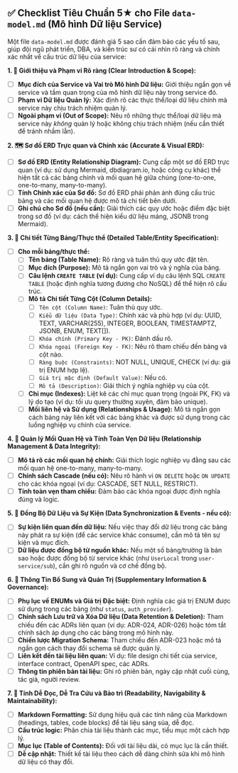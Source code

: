 ## ✅ Checklist Tiêu Chuẩn 5★ cho File `data-model.md` (Mô hình Dữ liệu Service)

Một file `data-model.md` được đánh giá 5 sao cần đảm bảo các yếu tố sau, giúp đội ngũ phát triển, DBA, và kiến trúc sư có cái nhìn rõ ràng và chính xác nhất về cấu trúc dữ liệu của service:

**1. 🎯 Giới thiệu và Phạm vi Rõ ràng (Clear Introduction & Scope):**

* [ ] **Mục đích của Service và Vai trò Mô hình Dữ liệu:** Giới thiệu ngắn gọn về service và tầm quan trọng của mô hình dữ liệu này trong service đó.
* [ ] **Phạm vi Dữ liệu Quản lý:** Xác định rõ các thực thể/loại dữ liệu chính mà service này chịu trách nhiệm quản lý.
* [ ] **Ngoài phạm vi (Out of Scope):** Nêu rõ những thực thể/loại dữ liệu mà service này *không* quản lý hoặc không chịu trách nhiệm (nếu cần thiết để tránh nhầm lẫn).

**2. 🗺️ Sơ đồ ERD Trực quan và Chính xác (Accurate & Visual ERD):**

* [ ] **Sơ đồ ERD (Entity Relationship Diagram):** Cung cấp một sơ đồ ERD trực quan (ví dụ: sử dụng Mermaid, dbdiagram.io, hoặc công cụ khác) thể hiện tất cả các bảng chính và mối quan hệ giữa chúng (one-to-one, one-to-many, many-to-many).
* [ ] **Tính Chính xác của Sơ đồ:** Sơ đồ ERD phải phản ánh đúng cấu trúc bảng và các mối quan hệ được mô tả chi tiết bên dưới.
* [ ] **Ghi chú cho Sơ đồ (nếu cần):** Giải thích các quy ước hoặc điểm đặc biệt trong sơ đồ (ví dụ: cách thể hiện kiểu dữ liệu mảng, JSONB trong Mermaid).

**3. 🧱 Chi tiết Từng Bảng/Thực thể (Detailed Table/Entity Specification):**

* [ ] **Cho mỗi bảng/thực thể:**
    * [ ] **Tên bảng (Table Name):** Rõ ràng và tuân thủ quy ước đặt tên.
    * [ ] **Mục đích (Purpose):** Mô tả ngắn gọn vai trò và ý nghĩa của bảng.
    * [ ] **Câu lệnh `CREATE TABLE` (ví dụ):** Cung cấp ví dụ câu lệnh SQL `CREATE TABLE` (hoặc định nghĩa tương đương cho NoSQL) để thể hiện rõ cấu trúc.
    * [ ] **Mô tả Chi tiết Từng Cột (Column Details):**
        * [ ] `Tên cột (Column Name)`: Tuân thủ quy ước.
        * [ ] `Kiểu dữ liệu (Data Type)`: Chính xác và phù hợp (ví dụ: UUID, TEXT, VARCHAR(255), INTEGER, BOOLEAN, TIMESTAMPTZ, JSONB, ENUM, TEXT[]).
        * [ ] `Khóa chính (Primary Key - PK)`: Đánh dấu rõ.
        * [ ] `Khóa ngoại (Foreign Key - FK)`: Nêu rõ tham chiếu đến bảng và cột nào.
        * [ ] `Ràng buộc (Constraints)`: NOT NULL, UNIQUE, CHECK (ví dụ: giá trị ENUM hợp lệ).
        * [ ] `Giá trị mặc định (Default Value)`: Nếu có.
        * [ ] `Mô tả (Description)`: Giải thích ý nghĩa nghiệp vụ của cột.
    * [ ] **Chỉ mục (Indexes):** Liệt kê các chỉ mục quan trọng (ngoài PK, FK) và lý do tạo (ví dụ: tối ưu query thường xuyên, đảm bảo unique).
    * [ ] **Mối liên hệ và Sử dụng (Relationships & Usage):** Mô tả ngắn gọn cách bảng này liên kết với các bảng khác và được sử dụng trong các luồng nghiệp vụ chính của service.

**4. 🔗 Quản lý Mối Quan Hệ và Tính Toàn Vẹn Dữ liệu (Relationship Management & Data Integrity):**

* [ ] **Mô tả rõ các mối quan hệ chính:** Giải thích logic nghiệp vụ đằng sau các mối quan hệ one-to-many, many-to-many.
* [ ] **Chính sách Cascade (nếu có):** Nêu rõ hành vi `ON DELETE` hoặc `ON UPDATE` cho các khóa ngoại (ví dụ: CASCADE, SET NULL, RESTRICT).
* [ ] **Tính toàn vẹn tham chiếu:** Đảm bảo các khóa ngoại được định nghĩa đúng và logic.

**5. 🔄 Đồng Bộ Dữ Liệu và Sự Kiện (Data Synchronization & Events - nếu có):**

* [ ] **Sự kiện liên quan đến dữ liệu:** Nếu việc thay đổi dữ liệu trong các bảng này phát ra sự kiện (để các service khác consume), cần mô tả tên sự kiện và mục đích.
* [ ] **Dữ liệu được đồng bộ từ nguồn khác:** Nếu một số bảng/trường là bản sao hoặc được đồng bộ từ service khác (như `UserLocal` trong `user-service/sub`), cần ghi rõ nguồn và cơ chế đồng bộ.

**6. 📄 Thông Tin Bổ Sung và Quản Trị (Supplementary Information & Governance):**

* [ ] **Phụ lục về ENUMs và Giá trị Đặc biệt:** Định nghĩa các giá trị ENUM được sử dụng trong các bảng (như `status`, `auth_provider`).
* [ ] **Chính sách Lưu trữ và Xóa Dữ liệu (Data Retention & Deletion):** Tham chiếu đến các ADRs liên quan (ví dụ: ADR-024, ADR-026) hoặc tóm tắt chính sách áp dụng cho các bảng trong mô hình này.
* [ ] **Chiến lược Migration Schema:** Tham chiếu đến ADR-023 hoặc mô tả ngắn gọn cách thay đổi schema sẽ được quản lý.
* [ ] **Liên kết đến tài liệu liên quan:** Ví dụ: file design chi tiết của service, interface contract, OpenAPI spec, các ADRs.
* [ ] **Thông tin phiên bản tài liệu:** Ghi rõ phiên bản, ngày cập nhật cuối cùng, tác giả, người review.

**7. 📖 Tính Dễ Đọc, Dễ Tra Cứu và Bảo trì (Readability, Navigability & Maintainability):**

* [ ] **Markdown Formatting:** Sử dụng hiệu quả các tính năng của Markdown (headings, tables, code blocks) để tài liệu sáng sủa, dễ đọc.
* [ ] **Cấu trúc logic:** Phân chia tài liệu thành các mục, tiểu mục một cách hợp lý.
* [ ] **Mục lục (Table of Contents):** Đối với tài liệu dài, có mục lục là cần thiết.
* [ ] **Dễ cập nhật:** Thiết kế tài liệu theo cách dễ dàng chỉnh sửa khi mô hình dữ liệu có thay đổi.
